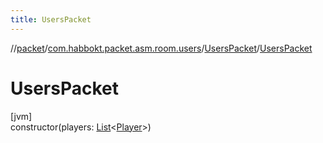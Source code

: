 ```yaml
---
title: UsersPacket
---
```

//[packet](../../../index.html)/[com.habbokt.packet.asm.room.users](../index.html)/[UsersPacket](index.html)/[UsersPacket](-users-packet.html)



# UsersPacket



[jvm]\
constructor(players: [List](https://kotlinlang.org/api/latest/jvm/stdlib/kotlin.collections/-list/index.html)&lt;[Player](../../../../api/api/com.habbokt.api.entity.player/-player/index.html)&gt;)





